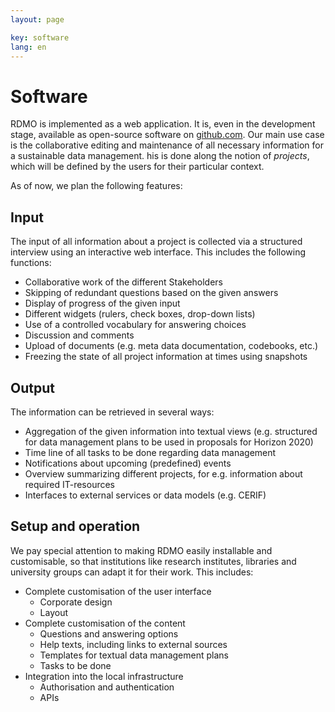 ```yaml
---
layout: page

key: software
lang: en
---
```


Software
========

RDMO is  implemented as a web application. It is, even in the development stage, available as open-source software on [github.com](https://github.com/rdmorganiser). Our main use case is the collaborative editing and maintenance of all necessary information for a sustainable data management. his is done along the notion of *projects*, which will be defined by the users for their particular context.

As of now, we plan the following features:

Input
-----

The input of all information about a project is collected via a structured interview using an interactive web interface. This includes the following functions:

* Collaborative work of the different Stakeholders
* Skipping of redundant questions based on the given answers
* Display of progress of the given input
* Different widgets (rulers, check boxes, drop-down lists)
* Use of a controlled vocabulary for answering choices
* Discussion and comments
* Upload of documents (e.g. meta data documentation, codebooks, etc.)
* Freezing the state of all project information at times using snapshots

Output
------

The information can be retrieved in several ways:

* Aggregation of the given information into textual views (e.g. structured for data management plans to be used in proposals for Horizon 2020)
* Time line of all tasks to be done regarding data management
* Notifications about upcoming  (predefined) events
* Overview summarizing different projects,  for e.g. information about required IT-resources
* Interfaces to external services or data models (e.g. CERIF)

Setup and operation
-------------------

We pay special attention to making RDMO easily installable and customisable, so that institutions like research institutes, libraries and university groups can adapt  it for their work. This includes:

* Complete customisation of the user interface
    * Corporate design
    * Layout
* Complete customisation of the content
    * Questions and answering options
    * Help texts, including links to external sources
    * Templates for textual data management plans
    * Tasks to be done
* Integration into the local infrastructure
    * Authorisation and authentication
    * APIs
